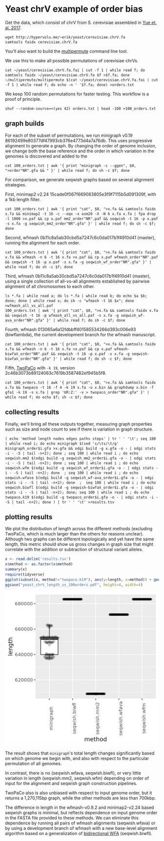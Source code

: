 # Yeast chrV example of order bias

Get the data, which consist of chrV from S. cerevisiae assembled in [Yue et. al. 2017](https://doi.org/10.1038/ng.3847).

```shell
wget http://hypervolu.me/~erik/yeast/cerevisiae.chrV.fa
samtools faidx cerevisiae.chrV.fa
```

You'll also want to build the [multipermute](https://github.com/ekg/multipermute) command line tool.

We use this to make all possible permutations of cerevisiae chrVs.

```shell
cat ~/yeast/cerevisiae.chrV.fa.fai | cut -f 1 | while read f; do samtools faidx ~/yeast/cerevisiae.chrV.fa $f >$f.fa; done
~/multipermute/multipermute $(cat ~/yeast/cerevisiae.chrV.fa.fai | cut -f 1 | while read f; do echo -n ' '$f.fa; done) >orders.txt
```

We keep 100 random permutations for faster testing. This workflow is a proof of principle.

```shell
shuf --random-source=<(yes 42) orders.txt | head -100 >100_orders.txt
```

## graph builds

For each of the subset of permutations, we run minigraph v0.19 86192499e80377df47993cb376e4773d4a7a76db.
This uses progressive alignment to generate a graph.
By changing the order of genome inclusion, we change both the base reference and the order in which variation in the genomes is discovered and added to the

```shell
cat 100_orders.txt | awk '{ print "minigraph -c --ggen", $0, ">order"NR".gfa && " }' | while read f; do sh -c $f; done
```

For comparison, we generate seqwish graphs based on several alignment strategies.

First, minimap2 v2.24 15cade0f067f669083805e3f9f7115b5d091309f, with a 1kb length filter.

```shell
cat 100_orders.txt | awk '{ print "cat", $0, ">x.fa && samtools faidx x.fa && minimap2 -t 16 -c --eqx -x asm20 -X -N 6 x.fa x.fa | fpa drop -l 1000 >x.paf && cp x.paf mm2_order"NR".paf && seqwish -t 16 -p x.paf -s x.fa -g seqwish_mm2_order"NR".gfa" }' | while read f; do sh -c $f; done
```

Second, wfmash 0b11c8a5ab30cbd5a7247c6c0da017b1f4910d41 (master), running the alignment for each order.

```shell
cat 100_orders.txt | awk '{ print "cat", $0, ">x.fa && samtools faidx x.fa && wfmash -n 6 -t 16 x.fa >x.paf && cp x.paf wfmash_order"NR".paf && seqwish -t 16 -p x.paf -s x.fa -g seqwish_wf_order"NR".gfa" }' | while read f; do sh -c $f; done
```

Third, wfmash 0b11c8a5ab30cbd5a7247c6c0da017b1f4910d41 (master), using a single collection of all-vs-all alignments established by pairwise alignment of all chromosomes to each other.

```shell
ls *.fa | while read a; do ls *.fa | while read b; do echo $a $b; done; done | while read x; do sh -c "wfmash -t 16 $x"; done >wfmash_all_vs_all.paf
100_orders.txt | awk '{ print "cat", $0, ">x.fa && samtools faidx x.fa && seqwish -t 16 -p wfmash_all_vs_all.paf -s x.fa -g seqwish_wf-ava_order"NR".gfa" }' | while read f; do sh -c $f; done
```

Fourth, wfmash 013065a6a12fdbbff401585534266d393c006e93 (biwflambda), the current development branch for the wfmash manuscript.

```shell
cat 100_orders.txt | awk '{ print "cat", $0, ">x.fa && samtools faidx x.fa && wfmash -n 6 -t 16 x.fa >x.paf && cp x.paf wfmash-biwfaλ_order"NR".paf && seqwish -t 16 -p x.paf -s x.fa -g seqwish-biwfaλ_order"NR".gfa" }' | while read f; do sh -c $f; done
```

Fifth, [TwoPaCo](https://github.com/medvedevgroup/TwoPaCo) with `-k 19`, version 2c46b3073b89124063c7619b3587482ef945b5f8.

```shell
cat 100_orders.txt | awk '{ print "cat", $0, ">x.fa && samtools faidx x.fa && twopaco -t 16 -f 4 -k 19 x.fa -o x.bin && graphdump x.bin -f gfa1 -k 19 -s x.fa | grep 'UR:Z:' -v > twopaco_order"NR".gfa" }' | while read f; do echo $f; sh -c $f; done
```

## collecting results

Finally, we'll bring all these outputs together, measuring graph properties such as size and node count to see if there is variation in graph structure.

```shell
( echo 'method length nodes edges paths steps' | tr ' ' '\t'; seq 100 | while read i; do echo minigraph $(sed 's/\ts/\t/g' minigraph_order$i.gfa >x.gfa && odgi build -g x.gfa -o - | odgi stats -i - -S | tail -n+2); done ; seq 100 | while read i ; do echo seqwish.mm2 $(odgi build -g seqwish_mm2_order$i.gfa -o - | odgi stats -i - -S | tail -n+2); done ; seq 100 | while read i ; do echo seqwish.wfm $(odgi build -g seqwish_wf_order$i.gfa -o - | odgi stats -i - -S | tail -n+2); done  ; seq 100 | while read i ; do echo seqwish.wfava $(odgi build -g seqwish_wf-ava_order$i.gfa -o - | odgi stats -i - -S | tail -n+2); done  ;  seq 100 | while read i ; do echo seqwish.biwfl $(odgi build -g seqwish-biwfaλ_order$i.gfa -o - | odgi stats -i - -S | tail -n+2); done; seq 100 | while read i ; do echo twopaco.k19 $(odgi build -g twopaco_order$i.gfa -o - | odgi stats -i - -S | tail -n+2); done ) | tr ' ' '\t' >results.tsv
```

## plotting results

We plot the distribution of length across the different methods (excluding TwoPaCo, which is much larger than the others for reasons unclear).
Although two graphs can be different topologically and yet have the same length, this metric should show us gross changes in graph size that might correlate with the addition or subtraction of structural variant alleles.

```R
x <- read.delim('results.tsv')
x$method <- as.factor(x$method)
summary(x)
require(tidyverse)
ggplot(subset(x, method!="twopaco.k19"), aes(y=length, x=method)) + geom_boxplot() + geom_quasirandom(alpha=I(1/5)) + theme(axis.text.x = element_text(angle = 90))
ggsave("yeast_chrV_length_vs_100orders.pdf", height=4, width=4)
```

<img src="https://raw.githubusercontent.com/pangenome/seqwish-paper/master/manuscript/yeast_chrV_length_vs_100orders.png" alt="chrV yeast order permutation results">

The result shows that `minigraph`'s total length changes significantly based on which genome we begin with, and also with respect to the particular permutation of all genomes.

In contrast, there is no (seqwish.wfava, seqwish.biwfl), or very little variation in length (seqwish.mm2, seqwish.wfm) depending on order of input for the alignment and seqwish graph construction pipelines.

TwoPaCo also is also unbiased with respect to input genome order, but it returns a 1,270,115bp graph, while the other methods are less than 700kbp.

The difference in length in the wfmash-v0.9.2 and minimap2-v2.24 based seqwish graphs is minimal, but reflects dependence on input genome order in the FASTA file provided to these methods.
We can eliminate this dependence by running all pairs of wfmash alignments (seqwish.wfava) or by using a development branch of wfmash with a new base-level alignment algorithm based on a generalization of [bidirectional WFA](https://doi.org/10.1101/2022.04.14.488380) (seqwish.biwfl).
